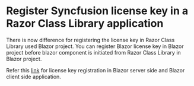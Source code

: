 # Register Syncfusion license key in a Razor Class Library application

There is now difference for registering the license key in Razor Class Library used Blazor project. You can register Blazor license key in Blazor project before blazor component is initiated from Razor Class Library in Blazor project.

Refer this [link](https://blazor.syncfusion.com/staging/documentation/getting-started/license-key/how-to-register-in-an-application) for license key registration in Blazor server side and Blazor client side application.